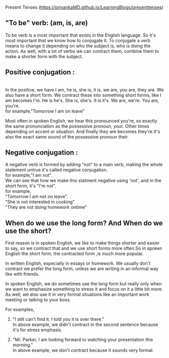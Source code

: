 Present Tenses (https://priyankaMD.github.io/LearningBlogs/presenttenses)

## "To be" verb: (am, is, are)

To be verb is a most important that exists in the English language. So it's most important that we know how to conjugate it.
To conjugate a verb means to change it depending on who the subject is, who is doing the action. As well, with a lot of verbs we can contract them, combine them to make a shorter form with the subject. <br />

## Positive conjugation : 
<br /> In the positive, we have I am, he is, she is, it is, we are, you are, they are. We also have a short form. We contract these into something short forms, like I am becomes I'm. He is he's. She is, she's. It is it's. We are, we're. You are, you're. <br />
for example,"Tomorrow I am on leave"<br />

Most often in spoken English, we hear this pronounced you're, so exactly the same pronunciation as the possessive pronoun, your. Other times depending on accent or situation. And finally they are becomes they're.It's also the exact same sound of the possessive pronoun their.<br />

## Negative conjugation :
A negative verb is formed by adding "not" to a main verb, making the whole statement untrue it's called negative conjugation.<br />
for example,"I am not".<br />
We can see that how we make this statment negative using 'not', and in the short form, it's "I'm not".<br />
for example, <br />
"Tomorrow I am not on leave".<br />
"She is not interested in cooking"<br />
"They are not doing homework ontime"<br />


## When do we use the long form? And When do we use the short?
First reason is in spoken English, we like to make things shorter and easier to say, so we contract that and we use short forms more often.So in spoken English the short form, the contracted form ,is much more popular.<br />

In written English, especially in essays or homework. We usually don't contract we prefer the long form, unless we are writing in an informal way like with friends.<br />

In spoken English, we do sometimes use the long form but really only when we want to emphasize something to stress it and focus on it a little bit more. As well, we also use it in very formal situations like an important work meeting or talking to your boss.<br />

For examples,<br />
1) "I still can't find it. I told you it is over there."<br /> 
In above example, we didn't contract in the second sentence because it's for stress emphasis.<br />

2) "Mr. Parker, I am looking forward to watching your presentation this morning." <br />
In above example, we don't contract because it sounds very formal.







